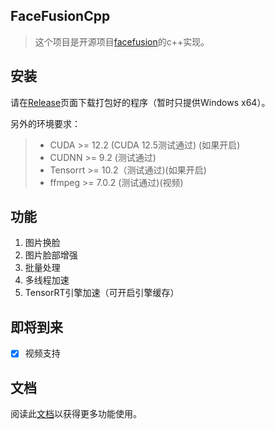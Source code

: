 ## FaceFusionCpp

>   这个项目是开源项目[facefusion](https://github.com/facefusion/facefusion)的c++实现。

## 安装

请在[Release]()页面下载打包好的程序（暂时只提供Windows x64）。

另外的环境要求：

> - CUDA >= 12.2 (CUDA 12.5测试通过) (如果开启)
> - CUDNN >= 9.2 (测试通过)
> - Tensorrt >= 10.2（测试通过)(如果开启)
> - ffmpeg >= 7.0.2 (测试通过)(视频)

## 功能

1.  图片换脸
2.  图片脸部增强
3.  批量处理
4.  多线程加速
5.  TensorRT引擎加速（可开启引擎缓存）

## 即将到来

-   [x] 视频支持

## 文档

阅读此[文档](https://github.com/CodingRookie98/faceFusionCpp/blob/master/DOCUMENT.md)以获得更多功能使用。